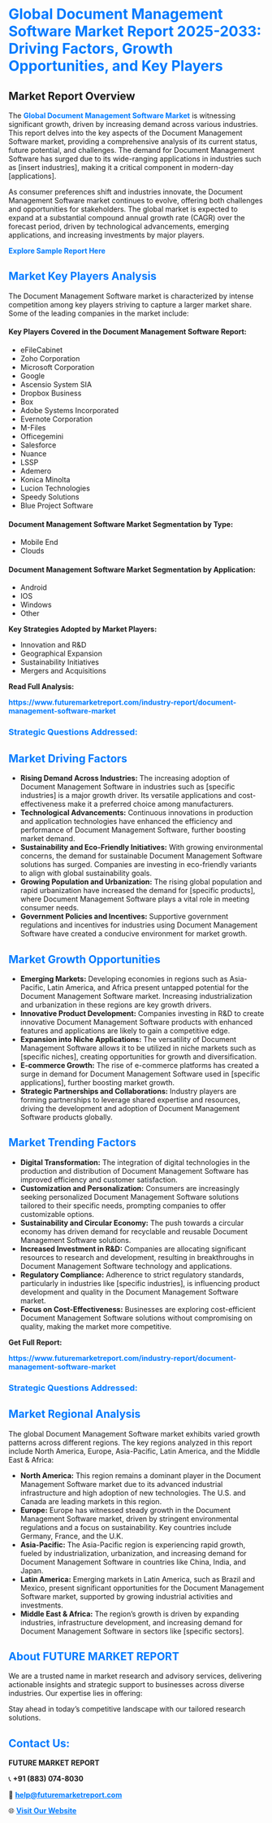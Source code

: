 <h1 style="color: #007BFF;">Global Document Management Software Market Report 2025-2033: Driving Factors, Growth Opportunities, and Key Players</h1>

<section id="overview">
<h2>Market Report Overview</h2>
<p>The <a href="https://www.futuremarketreport.com/industry-report/document-management-software-market" style="color: #007BFF; text-decoration: none;"><strong>Global Document Management Software Market</strong></a> is witnessing significant growth, driven by increasing demand across various industries. This report delves into the key aspects of the Document Management Software market, providing a comprehensive analysis of its current status, future potential, and challenges. The demand for Document Management Software has surged due to its wide-ranging applications in industries such as [insert industries], making it a critical component in modern-day [applications].</p>
<p>As consumer preferences shift and industries innovate, the Document Management Software market continues to evolve, offering both challenges and opportunities for stakeholders. The global market is expected to expand at a substantial compound annual growth rate (CAGR) over the forecast period, driven by technological advancements, emerging applications, and increasing investments by major players.</p>
</section>

<section id="overview">
<p><a href="https://www.futuremarketreport.com/request-sample/reportId=97935" style="color: #007BFF; text-decoration: none;"><strong>Explore Sample Report Here</strong></a></p>
</section>

<section id="key-players">
<h2 style="color: #007BFF;">Market Key Players Analysis</h2>
<p>The Document Management Software market is characterized by intense competition among key players striving to capture a larger market share. Some of the leading companies in the market include:</p>
<h4>Key Players Covered in the Document Management Software Report:</h4>
<ul><li>eFileCabinet</li><li>Zoho Corporation</li><li>Microsoft Corporation</li><li>Google</li><li>Ascensio System SIA</li><li>Dropbox Business</li><li>Box</li><li>Adobe Systems Incorporated</li><li>Evernote Corporation</li><li>M-Files</li><li>Officegemini</li><li>Salesforce</li><li>Nuance</li><li>LSSP</li><li>Ademero</li><li>Konica Minolta</li><li>Lucion Technologies</li><li>Speedy Solutions</li><li>Blue Project Software</li></ul>
<h4>Document Management Software Market Segmentation by Type:</h4>
<ul><li>Mobile End</li><li>Clouds</li></ul>

<h4>Document Management Software Market Segmentation by Application:</h4>
<ul><li>Android</li><li>IOS</li><li>Windows</li><li>Other</li></ul>
<p><strong>Key Strategies Adopted by Market Players:</strong></p>
<ul>
<li>Innovation and R&D</li>
<li>Geographical Expansion</li>
<li>Sustainability Initiatives</li>
<li>Mergers and Acquisitions</li>
</ul>
</section>

<section>
<p><strong>Read Full Analysis: </strong></p><a href="https://www.futuremarketreport.com/industry-report/document-management-software-market" style="color: #007BFF; text-decoration: none;"><strong>https://www.futuremarketreport.com/industry-report/document-management-software-market</strong></a>
<h3 style="color: #007BFF;">Strategic Questions Addressed:</h3>
</section>

<section id="driving-factors">
<h2 style="color: #007BFF;">Market Driving Factors</h2>
<ul>
<li><strong>Rising Demand Across Industries:</strong> The increasing adoption of Document Management Software in industries such as [specific industries] is a major growth driver. Its versatile applications and cost-effectiveness make it a preferred choice among manufacturers.</li>
<li><strong>Technological Advancements:</strong> Continuous innovations in production and application technologies have enhanced the efficiency and performance of Document Management Software, further boosting market demand.</li>
<li><strong>Sustainability and Eco-Friendly Initiatives:</strong> With growing environmental concerns, the demand for sustainable Document Management Software solutions has surged. Companies are investing in eco-friendly variants to align with global sustainability goals.</li>
<li><strong>Growing Population and Urbanization:</strong> The rising global population and rapid urbanization have increased the demand for [specific products], where Document Management Software plays a vital role in meeting consumer needs.</li>
<li><strong>Government Policies and Incentives:</strong> Supportive government regulations and incentives for industries using Document Management Software have created a conducive environment for market growth.</li>
</ul>
</section>

<section id="growth-opportunities">
<h2 style="color: #007BFF;">Market Growth Opportunities</h2>
<ul>
<li><strong>Emerging Markets:</strong> Developing economies in regions such as Asia-Pacific, Latin America, and Africa present untapped potential for the Document Management Software market. Increasing industrialization and urbanization in these regions are key growth drivers.</li>
<li><strong>Innovative Product Development:</strong> Companies investing in R&D to create innovative Document Management Software products with enhanced features and applications are likely to gain a competitive edge.</li>
<li><strong>Expansion into Niche Applications:</strong> The versatility of Document Management Software allows it to be utilized in niche markets such as [specific niches], creating opportunities for growth and diversification.</li>
<li><strong>E-commerce Growth:</strong> The rise of e-commerce platforms has created a surge in demand for Document Management Software used in [specific applications], further boosting market growth.</li>
<li><strong>Strategic Partnerships and Collaborations:</strong> Industry players are forming partnerships to leverage shared expertise and resources, driving the development and adoption of Document Management Software products globally.</li>
</ul>
</section>

<section id="trending-factors">
<h2 style="color: #007BFF;">Market Trending Factors</h2>
<ul>
<li><strong>Digital Transformation:</strong> The integration of digital technologies in the production and distribution of Document Management Software has improved efficiency and customer satisfaction.</li>
<li><strong>Customization and Personalization:</strong> Consumers are increasingly seeking personalized Document Management Software solutions tailored to their specific needs, prompting companies to offer customizable options.</li>
<li><strong>Sustainability and Circular Economy:</strong> The push towards a circular economy has driven demand for recyclable and reusable Document Management Software solutions.</li>
<li><strong>Increased Investment in R&D:</strong> Companies are allocating significant resources to research and development, resulting in breakthroughs in Document Management Software technology and applications.</li>
<li><strong>Regulatory Compliance:</strong> Adherence to strict regulatory standards, particularly in industries like [specific industries], is influencing product development and quality in the Document Management Software market.</li>
<li><strong>Focus on Cost-Effectiveness:</strong> Businesses are exploring cost-efficient Document Management Software solutions without compromising on quality, making the market more competitive.</li>
</ul>
</section>

<section>
<p><strong>Get Full Report: </strong></p><a href="https://www.futuremarketreport.com/industry-report/document-management-software-market" style="color: #007BFF; text-decoration: none;"><strong>https://www.futuremarketreport.com/industry-report/document-management-software-market</strong></a>
<h3 style="color: #007BFF;">Strategic Questions Addressed:</h3>
</section>


<section id="regional-analysis">
<h2 style="color: #007BFF;">Market Regional Analysis</h2>
<p>The global Document Management Software market exhibits varied growth patterns across different regions. The key regions analyzed in this report include North America, Europe, Asia-Pacific, Latin America, and the Middle East & Africa:</p>
<ul>
<li><strong>North America:</strong> This region remains a dominant player in the Document Management Software market due to its advanced industrial infrastructure and high adoption of new technologies. The U.S. and Canada are leading markets in this region.</li>
<li><strong>Europe:</strong> Europe has witnessed steady growth in the Document Management Software market, driven by stringent environmental regulations and a focus on sustainability. Key countries include Germany, France, and the U.K.</li>
<li><strong>Asia-Pacific:</strong> The Asia-Pacific region is experiencing rapid growth, fueled by industrialization, urbanization, and increasing demand for Document Management Software in countries like China, India, and Japan.</li>
<li><strong>Latin America:</strong> Emerging markets in Latin America, such as Brazil and Mexico, present significant opportunities for the Document Management Software market, supported by growing industrial activities and investments.</li>
<li><strong>Middle East & Africa:</strong> The region’s growth is driven by expanding industries, infrastructure development, and increasing demand for Document Management Software in sectors like [specific sectors].</li>
</ul>
</section>

<footer>
<h2 style="color: #007BFF;">About FUTURE MARKET REPORT</h2>
<p>We are a trusted name in market research and advisory services, delivering actionable insights and strategic support to businesses across diverse industries. Our expertise lies in offering:</p>

<p>Stay ahead in today’s competitive landscape with our tailored research solutions.</p>

<h2 style="color: #007BFF;">Contact Us:</h2>
<p><strong>FUTURE MARKET REPORT</strong></p>
<p>📞 <strong>+91 (883) 074-8030</strong></p>
<p>📧 <strong><a href="mailto:help@futuremarketreport.com" style="color: #007BFF;">help@futuremarketreport.com</a></strong></p>
<p>🌐 <strong><a href="https://www.futuremarketreport.com/" style="color: #007BFF;">Visit Our Website</a></strong></p>
</footer>